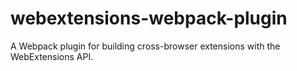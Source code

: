 # webextensions-webpack-plugin
A Webpack plugin for building cross-browser extensions with the WebExtensions API.
